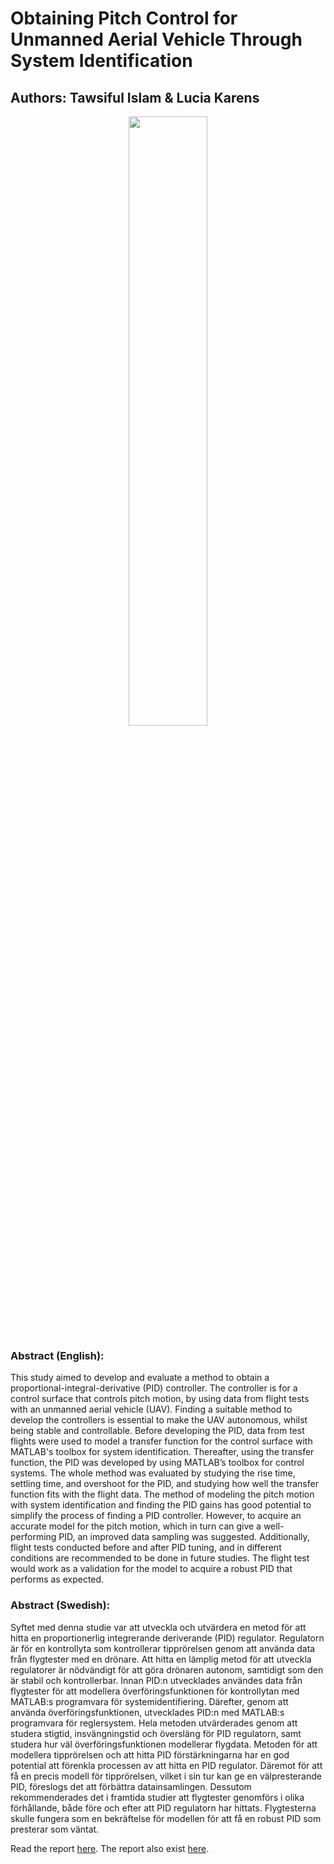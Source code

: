 # Obtaining Pitch Control for Unmanned Aerial Vehicle Through System Identification
## Authors: Tawsiful Islam & Lucia Karens
<p align="center">
  <img src="https://user-images.githubusercontent.com/62840946/221271334-3ae1f30a-0363-463d-901c-e425ac00d990.jpg" width=50% height=50%>
</p>


### Abstract (English): 
This study aimed to develop and evaluate a method to obtain a proportional-integral-derivative (PID) controller. The controller is for a control surface that controls pitch motion, by using data from flight tests with an unmanned aerial vehicle (UAV). Finding a suitable method to develop the controllers is essential to make the UAV autonomous, whilst being stable and controllable. Before developing the PID, data from test flights were used to model a transfer function for the control surface with MATLAB's toolbox for system identification. Thereafter, using the transfer function, the PID was developed by using MATLAB’s toolbox for control systems. The whole method was evaluated by studying the rise time, settling time, and overshoot for the PID, and studying how well the transfer function fits with the flight data. The method of modeling the pitch motion with system identification and finding the PID gains has good potential to simplify the process of finding a PID controller. However, to acquire an accurate model for the pitch motion, which in turn can give a well-performing PID, an improved data sampling was suggested. Additionally, flight tests conducted before and after PID tuning, and in different conditions are recommended to be done in future studies. The flight test would work as a validation for the model to acquire a robust PID that performs as expected.

### Abstract (Swedish): 
Syftet med denna studie var att utveckla och utvärdera en metod för att hitta en proportionerlig integrerande deriverande (PID) regulator. Regulatorn är för en kontrollyta som kontrollerar tipprörelsen genom att använda data från flygtester med en drönare. Att hitta en lämplig metod för att utveckla regulatorer är nödvändigt för att göra drönaren autonom, samtidigt som den är stabil och kontrollerbar. Innan PID:n utvecklades användes data från flygtester för att modellera överföringsfunktionen för kontrollytan med MATLAB:s programvara för systemidentifiering. Därefter, genom att använda överföringsfunktionen, utvecklades PID:n med MATLAB:s programvara för reglersystem. Hela metoden utvärderades genom att studera stigtid, insvängningstid och översläng för PID regulatorn, samt studera hur väl överföringsfunktionen modellerar flygdata. Metoden för att modellera tipprörelsen och att hitta PID förstärkningarna har en god potential att förenkla processen av att hitta en PID regulator. Däremot för att få en precis modell för tipprörelsen, vilket i sin tur kan ge en välpresterande PID, föreslogs det att förbättra datainsamlingen. Dessutom rekommenderades det i framtida studier att flygtester genomförs i olika förhållande, både före och efter att PID regulatorn har hittats. Flygtesterna skulle fungera som en bekräftelse för modellen för att få en robust PID som presterar som väntat.

Read the report [here](https://github.com/tawsiislam/bachelor_thesis/blob/main/Bachelor_thesis.pdf).
The report also exist [here](https://kth.diva-portal.org/smash/record.jsf?dswid=-5409&pid=diva2%3A1734527&c=1&searchType=SIMPLE&language=en&query=tawsiful+islam&af=%5B%5D&aq=%5B%5B%5D%5D&aq2=%5B%5B%5D%5D&aqe=%5B%5D&noOfRows=50&sortOrder=author_sort_asc&sortOrder2=title_sort_asc&onlyFullText=false&sf=all).
